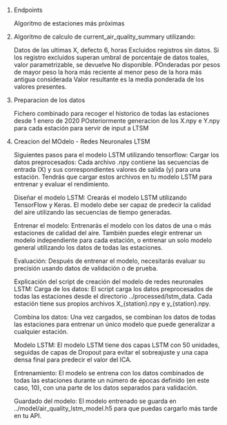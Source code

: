 1. Endpoints

   Algoritmo de estaciones más próximas

2. Algoritmo de calculo de current_air_quality_summary utilizando:

    Datos de las ultimas X, defecto 6, horas
    Excluidos registros sin datos. Si los registro excluidos superan umbral de porcentaje de datos toales, valor parametrizable, se devuelve No disponible.
    POnderadas por pesos de mayor peso la hora más reciente al menor peso de la hora más antigua considerada
    Valor resultante es la media ponderada de los valores presentes.

3. Preparacion de los datos

   Fichero combinado para recoger el historico de todas las estaciones desde 1 enero de 2020
   POsteriormente generacion de los X.npy e Y.npy para cada estación para servir de input a LTSM

4. Creacion del MOdelo - Redes Neuronales LTSM

   Siguientes pasos para el modelo LSTM utilizando tensorflow:
    Cargar los datos preprocesados: Cada archivo .npy contiene las secuencias de entrada (X) y sus correspondientes valores de salida (y) para una estación. Tendrás que cargar estos archivos en tu modelo LSTM para entrenar y evaluar el rendimiento.

    Diseñar el modelo LSTM: Crearás el modelo LSTM utilizando TensorFlow y Keras. El modelo debe ser capaz de predecir la calidad del aire utilizando las secuencias de tiempo generadas.

    Entrenar el modelo: Entrenarás el modelo con los datos de una o más estaciones de calidad del aire. También puedes elegir entrenar un modelo independiente para cada estación, o entrenar un solo modelo general utilizando los datos de todas las estaciones.

    Evaluación: Después de entrenar el modelo, necesitarás evaluar su precisión usando datos de validación o de prueba.

    Explicación del script de creación del modelo de redes neuronales LSTM:
    Carga de los datos: El script carga los datos preprocesados de todas las estaciones desde el directorio ../processed/lstm_data. Cada estación tiene sus propios archivos X_{station}.npy e y_{station}.npy.

    Combina los datos: Una vez cargados, se combinan los datos de todas las estaciones para entrenar un único modelo que puede generalizar a cualquier estación.

    Modelo LSTM: El modelo LSTM tiene dos capas LSTM con 50 unidades, seguidas de capas de Dropout para evitar el sobreajuste y una capa densa final para predecir el valor del ICA.

    Entrenamiento: El modelo se entrena con los datos combinados de todas las estaciones durante un número de épocas definido (en este caso, 10), con una parte de los datos separados para validación.

    Guardado del modelo: El modelo entrenado se guarda en ../model/air_quality_lstm_model.h5 para que puedas cargarlo más tarde en tu API.